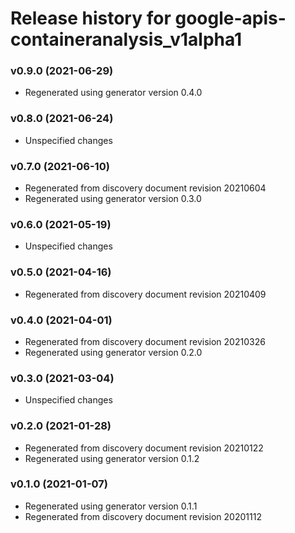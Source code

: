 # Release history for google-apis-containeranalysis_v1alpha1

### v0.9.0 (2021-06-29)

* Regenerated using generator version 0.4.0

### v0.8.0 (2021-06-24)

* Unspecified changes

### v0.7.0 (2021-06-10)

* Regenerated from discovery document revision 20210604
* Regenerated using generator version 0.3.0

### v0.6.0 (2021-05-19)

* Unspecified changes

### v0.5.0 (2021-04-16)

* Regenerated from discovery document revision 20210409

### v0.4.0 (2021-04-01)

* Regenerated from discovery document revision 20210326
* Regenerated using generator version 0.2.0

### v0.3.0 (2021-03-04)

* Unspecified changes

### v0.2.0 (2021-01-28)

* Regenerated from discovery document revision 20210122
* Regenerated using generator version 0.1.2

### v0.1.0 (2021-01-07)

* Regenerated using generator version 0.1.1
* Regenerated from discovery document revision 20201112

